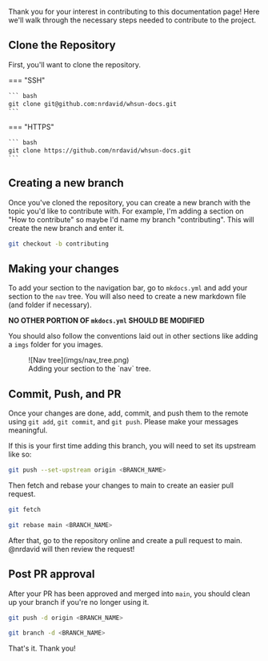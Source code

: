 Thank you for your interest in contributing to this documentation page! Here we'll walk through the necessary steps needed to contribute to the project.

## Clone the Repository

First, you'll want to clone the repository.

=== "SSH"

    ``` bash
    git clone git@github.com:nrdavid/whsun-docs.git
    ```

=== "HTTPS"

    ``` bash
    git clone https://github.com/nrdavid/whsun-docs.git
    ```

## Creating a new branch

Once you've cloned the repository, you can create a new branch with the topic you'd like to contribute with. For example, I'm adding a section on "How to contribute" so maybe I'd name my branch "contributing". This will create the new branch and enter it.

``` bash
git checkout -b contributing
```

## Making your changes

To add your section to the navigation bar, go to `mkdocs.yml` and add your section to the `nav` tree. You will also need to create a new markdown file (and folder if necessary).

**NO OTHER PORTION OF `mkdocs.yml` SHOULD BE MODIFIED**

You should also follow the conventions laid out in other sections like adding a `imgs` folder for you images.

<figure markdown="span">
    ![Nav tree](imgs/nav_tree.png)
    <figcaption>Adding your section to the `nav` tree.</figcaption>
</figure>

## Commit, Push, and PR

Once your changes are done, add, commit, and push them to the remote using `git add`, `git commit`, and `git push`. Please make your messages meaningful.

If this is your first time adding this branch, you will need to set its upstream like so:

``` bash
git push --set-upstream origin <BRANCH_NAME>
```

Then fetch and rebase your changes to main to create an easier pull request.

``` bash
git fetch
```

``` bash
git rebase main <BRANCH_NAME>
```

After that, go to the repository online and create a pull request to main. @nrdavid will then review the request!

## Post PR approval

After your PR has been approved and merged into `main`, you should clean up your branch if you're no longer using it.

``` bash
git push -d origin <BRANCH_NAME>
```

``` bash
git branch -d <BRANCH_NAME>
```

That's it. Thank you!